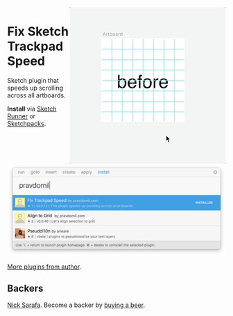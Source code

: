 <img src="gif.gif" align="right">

# Fix Sketch Trackpad Speed

Sketch plugin that speeds up scrolling across all artboards.

**Install** via [Sketch Runner](http://sketchrunner.com) or [Sketchpacks](https://sketchpacks.com/pravdomil/FixSketchTrackpadSpeed).
![runner](runner.png)

[More plugins from author](https://pravdomil.com/#sketch).

## Backers
[Nick Sarafa](https://github.com/nsarafa). Become a backer by [buying a beer](https://www.paypal.com/cgi-bin/webscr?cmd=_s-xclick&hosted_button_id=BCL2X3AFQBAP2&item_name=Fix%20Sketch%20Trackpad%20Speed%20Beer).
